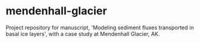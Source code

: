 # mendenhall-glacier
Project repository for manuscript, 'Modeling sediment fluxes transported in basal ice layers', with a case study at Mendenhall Glacier, AK.
